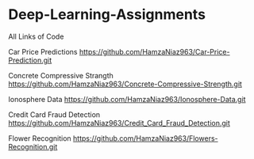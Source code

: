 # Deep-Learning-Assignments
All Links of Code

Car Price Predictions
https://github.com/HamzaNiaz963/Car-Price-Prediction.git

Concrete Compressive Strangth
https://github.com/HamzaNiaz963/Concrete-Compressive-Strength.git

Ionosphere Data
https://github.com/HamzaNiaz963/Ionosphere-Data.git


Credit Card Fraud Detection
https://github.com/HamzaNiaz963/Credit_Card_Fraud_Detection.git

Flower Recognition
https://github.com/HamzaNiaz963/Flowers-Recognition.git
